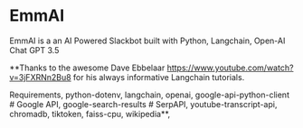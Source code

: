 # EmmAI
EmmAI is a an AI Powered Slackbot built with Python, Langchain, Open-AI Chat GPT 3.5

**Thanks to the awesome Dave Ebbelaar https://www.youtube.com/watch?v=3jFXRNn2Bu8 for his always informative Langchain tutorials.

Requirements, 
python-dotenv,
langchain,
openai,
google-api-python-client # Google API,
google-search-results # SerpAPI,
youtube-transcript-api,
chromadb,
tiktoken,
faiss-cpu,
wikipedia**,
